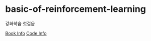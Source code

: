 # basic-of-reinforcement-learning
강화학습 첫걸음

[Book Info](https://book.naver.com/bookdb/book_detail.nhn?bid=12890564)
[Code Info](https://github.com/awjuliani/DeepRL-Agents)
